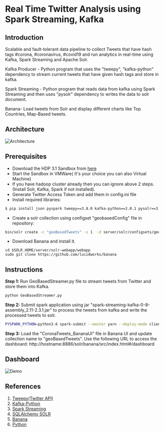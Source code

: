 # Real Time Twitter Analysis using Spark Streaming, Kafka
## Introduction
Scalable and fault-tolerant data pipeline to collect Tweets that have hash tags #corona, #coronavirus, #covid19 and run analytics in real-time using Kafka, Spark Streaming and Apache Solr.

Kafka Producer - Python program that uses the "tweepy", "kafka-python" dependency to stream current tweets that have given hash tags and store in kafka.

Spark Streaming - Python program that reads data from kafka using Spark Streaming and then uses "pysolr" dependency to writes the data   to solr document.

Banana- Load tweets from Solr and display different charts like Top Countries, Map-Based tweets.

## Architecture
![Architecture](Architecture.JPG)

## Prerequisites
* Download the HDP 3.1 Sandbox from [here](http://hortonworks.com/products/hortonworks-sandbox/#install)
* Start the Sandbox in VMWare( It's your choice you can also Virtual Machine)
* If you have hadoop cluster already then you can ignore above 2 steps.(Install Solr, Kafka, Spark if not installed).
* Generate Twitter Access Token and add them in config.ini file
* Install required libraries:
```bash
$ pip install json pyspark tweepy==3.8.0 kafka-python==2.0.1 pysolr==3.8.1 configparser
```
* Create a solr collection using configset "geobasedConfig" file in repository:
```bash
bin/solr create -c "geoBasedTweets" -s 1  -d server/solr/configsets/geobasedConfig -n geoBasedTweets
```
* Download Banana and install it.
```
cd $SOLR_HOME/server/solr-webapp/webapp
sudo git clone https://github.com/lucidworks/banana
```

## Instructions

**Step 1:** Run GeoBasedStreamer.py file to stream tweets from Twitter and store them into Kafka.
```bash
python GeoBasedStreamer.py
```
**Step 2:** Submit spark application using jar "spark-streaming-kafka-0-8-assembly_2.11-2.3.1.jar" to process the tweets from kafka and write the processed tweets to solr.
```bash
PYSPARK_PYTHON=python3.6 spark-submit --master yarn --deploy-mode client --conf "spark.dynamicAllocation.enabled=false"  --jars spark-streaming-kafka-0-8-assembly_2.11-2.3.1.jar GeoBasedProcessor.py sandbox-hdp.hortonworks.com:2181 geoBasedTweets
```
**Step 3:** Load the "CoronaTweets_BananaUI" file in Banana UI and update collection name to "geoBasedTweets". Use the following URL to access the dashboard:
http://hostname:8886/solr/banana/src/index.html#/dashboard


## Dashboard
![Demo](demo.gif)

## References
1. [Tweepy(Twitter API)](http://docs.tweepy.org/en/latest/index.html)
2. [Kafka-Python](https://kafka-python.readthedocs.io/en/master/index.html)
3. [Spark Streaming](https://spark.apache.org/docs/latest/streaming-programming-guide.html)
3. [SQLAlchemy SOLR](https://github.com/aadel/sqlalchemy-solr)
4. [Banana](https://doc.lucidworks.com/lucidworks-hdpsearch/2.5/Guide-Banana.html)
5. [Python](https://docs.python.org/3/library/index.html)
